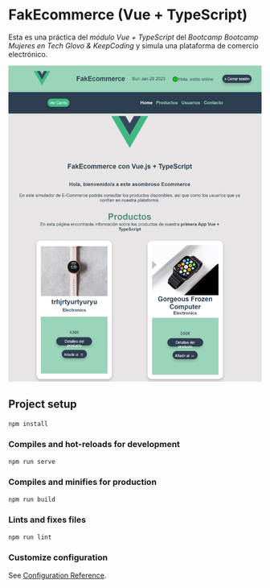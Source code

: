 # FakEcommerce (Vue + TypeScript)

Esta es una práctica del *módulo Vue + TypeScript* del *Bootcamp Bootcamp Mujeres en Tech Glovo & KeepCoding* y simula una plataforma de comercio electrónico.

![Captura de pantalla de la página principal](src/assets/fakecommerce-app-screenshot.png)

## Project setup
```
npm install
```

### Compiles and hot-reloads for development
```
npm run serve
```

### Compiles and minifies for production
```
npm run build
```

### Lints and fixes files
```
npm run lint
```

### Customize configuration
See [Configuration Reference](https://cli.vuejs.org/config/).
